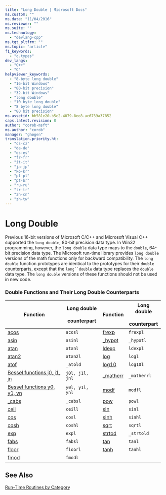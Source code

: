 ```yaml
---
title: "Long Double | Microsoft Docs"
ms.custom: ""
ms.date: "11/04/2016"
ms.reviewer: ""
ms.suite: ""
ms.technology: 
  - "devlang-cpp"
ms.tgt_pltfrm: ""
ms.topic: "article"
f1_keywords: 
  - "c.types"
dev_langs: 
  - "C++"
  - "C"
helpviewer_keywords: 
  - "8-byte long double"
  - "16-bit Windows"
  - "80-bit precision"
  - "32-bit Windows"
  - "long double"
  - "10 byte long double"
  - "8 byte long double"
  - "80 bit precision"
ms.assetid: bb581e20-b5c2-4079-8ee8-ac6739a37852
caps.latest.revision: 8
author: "corob-msft"
ms.author: "corob"
manager: "ghogen"
translation.priority.ht: 
  - "cs-cz"
  - "de-de"
  - "es-es"
  - "fr-fr"
  - "it-it"
  - "ja-jp"
  - "ko-kr"
  - "pl-pl"
  - "pt-br"
  - "ru-ru"
  - "tr-tr"
  - "zh-cn"
  - "zh-tw"
---
```

# Long Double
Previous 16-bit versions of Microsoft C/C++ and Microsoft Visual C++ supported the `long double`, 80-bit precision data type. In Win32 programming, however, the `long double` data type maps to the `double`, 64-bit precision data type. The Microsoft run-time library provides `long double` versions of the math functions only for backward compatibility. The `long double` function prototypes are identical to the prototypes for their `double` counterparts, except that the `long``double` data type replaces the `double` data type. The `long double` versions of these functions should not be used in new code.  
  
### Double Functions and Their Long Double Counterparts  
  
|Function|Long double<br /><br /> counterpart|Function|Long double<br /><br /> counterpart|  
|--------------|---------------------------------|--------------|---------------------------------|  
|[acos](/visual-cpp/c-runtime-library/reference/acos-acosf-acosl)|`acosl`|[frexp](/visual-cpp/c-runtime-library/reference/frexp)|`frexpl`|  
|[asin](/visual-cpp/c-runtime-library/reference/asin-asinf-asinl)|`asinl`|[_hypot](/visual-cpp/c-runtime-library/reference/hypot-hypotf-hypotl-hypot-hypotf-hypotl)|`_hypotl`|  
|[atan](/visual-cpp/c-runtime-library/reference/atan-atanf-atanl-atan2-atan2f-atan2l)|`atanl`|[ldexp](/visual-cpp/c-runtime-library/reference/ldexp)|`ldexpl`|  
|[atan2](/visual-cpp/c-runtime-library/reference/atan-atanf-atanl-atan2-atan2f-atan2l)|`atan2l`|[log](/visual-cpp/c-runtime-library/reference/log-logf-log10-log10f)|`logl`|  
|[atof](/visual-cpp/c-runtime-library/reference/atof-atof-l-wtof-wtof-l)|`_atold`|[log10](/visual-cpp/c-runtime-library/reference/log-logf-log10-log10f)|`log10l`|  
|[Bessel functions j0, j1, jn](../misc/bessel-functions-j0-j1-jn.md)|`j0l, j1l, jnl`|[_matherr](/visual-cpp/c-runtime-library/reference/matherr)|`_matherrl`|  
|[Bessel functions y0, y1, yn](../Topic/Bessel%20Functions:%20_y0,%20_y1,%20_yn.md)|`y0l, y1l, ynl`|[modf](/visual-cpp/c-runtime-library/reference/modf-modff-modfl)|`modfl`|  
|[_cabs](/visual-cpp/c-runtime-library/reference/cabs)|`_cabsl`|[pow](/visual-cpp/c-runtime-library/reference/pow-powf-powl)|`powl`|  
|[ceil](/visual-cpp/c-runtime-library/reference/ceil-ceilf-ceill)|`ceill`|[sin](/visual-cpp/c-runtime-library/reference/sin-sinf-sinl-sinh-sinhf-sinhl)|`sinl`|  
|[cos](/visual-cpp/c-runtime-library/reference/cos-cosf-cosl-cosh-coshf-coshl)|`cosl`|[sinh](/visual-cpp/c-runtime-library/reference/sin-sinf-sinl-sinh-sinhf-sinhl)|`sinhl`|  
|[cosh](/visual-cpp/c-runtime-library/reference/cos-cosf-cosl-cosh-coshf-coshl)|`coshl`|[sqrt](/visual-cpp/c-runtime-library/reference/sqrt-sqrtf-sqrtl)|`sqrtl`|  
|[exp](/visual-cpp/c-runtime-library/reference/exp-expf)|`expl`|[strtod](/visual-cpp/c-runtime-library/reference/strtod-strtod-l-wcstod-wcstod-l)|`_strtold`|  
|[fabs](/visual-cpp/c-runtime-library/reference/fabs-fabsf-fabsl)|`fabsl`|[tan](/visual-cpp/c-runtime-library/reference/tan-tanf-tanl-tanh-tanhf-tanhl)|`tanl`|  
|[floor](/visual-cpp/c-runtime-library/reference/floor-floorf-floorl)|`floorl`|[tanh](/visual-cpp/c-runtime-library/reference/tan-tanf-tanl-tanh-tanhf-tanhl)|`tanhl`|  
|[fmod](/visual-cpp/c-runtime-library/reference/fmod-fmodf)|`fmodl`|||  
  
## See Also  
 [Run-Time Routines by Category](/visual-cpp/c-runtime-library/run-time-routines-by-category)